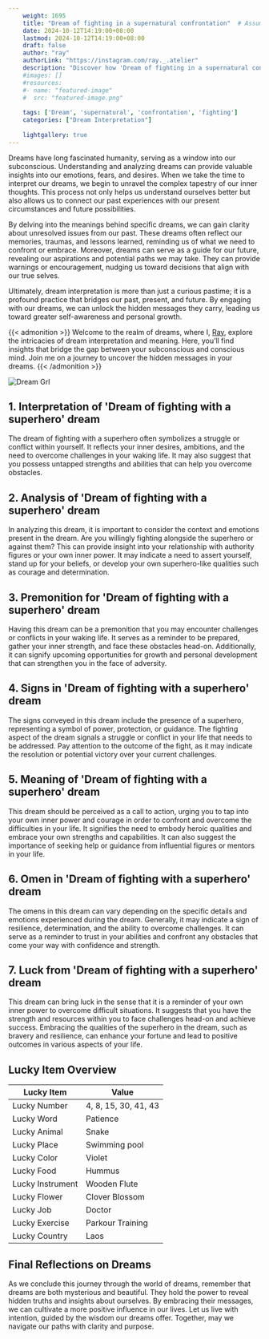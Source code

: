 ```yaml
---
    weight: 1695
    title: "Dream of fighting in a supernatural confrontation"  # Assuming 'title' column exists
    date: 2024-10-12T14:19:00+08:00
    lastmod: 2024-10-12T14:19:00+08:00
    draft: false
    author: "ray"
    authorLink: "https://instagram.com/ray._.atelier"
    description: "Discover how 'Dream of fighting in a supernatural confrontation' can interpret your future and uncover its significant meanings in your life."
    #images: []
    #resources:
    #- name: "featured-image"
    #  src: "featured-image.png"
    
    tags: ['Dream', 'supernatural', 'confrontation', 'fighting']
    categories: ["Dream Interpretation"]
    
    lightgallery: true
---
```

    
Dreams have long fascinated humanity, serving as a window into our subconscious. Understanding and analyzing dreams can provide valuable insights into our emotions, fears, and desires. When we take the time to interpret our dreams, we begin to unravel the complex tapestry of our inner thoughts. This process not only helps us understand ourselves better but also allows us to connect our past experiences with our present circumstances and future possibilities.

By delving into the meanings behind specific dreams, we can gain clarity about unresolved issues from our past. These dreams often reflect our memories, traumas, and lessons learned, reminding us of what we need to confront or embrace. Moreover, dreams can serve as a guide for our future, revealing our aspirations and potential paths we may take. They can provide warnings or encouragement, nudging us toward decisions that align with our true selves.

Ultimately, dream interpretation is more than just a curious pastime; it is a profound practice that bridges our past, present, and future. By engaging with our dreams, we can unlock the hidden messages they carry, leading us toward greater self-awareness and personal growth.

{{< admonition >}}
Welcome to the realm of dreams, where I, [Ray](https://instagram.com/ray._.atelier), explore the intricacies of dream interpretation and meaning. Here, you’ll find insights that bridge the gap between your subconscious and conscious mind. Join me on a journey to uncover the hidden messages in your dreams.
{{< /admonition >}}

![Dream Grl](https://cdn.pixabay.com/photo/2017/11/02/03/35/gothic-2910057_1280.jpg "Dream Grl")

## 1. Interpretation of 'Dream of fighting with a superhero' dream
 The dream of fighting with a superhero often symbolizes a struggle or conflict within yourself. It reflects your inner desires, ambitions, and the need to overcome challenges in your waking life. It may also suggest that you possess untapped strengths and abilities that can help you overcome obstacles.

## 2. Analysis of 'Dream of fighting with a superhero' dream
 In analyzing this dream, it is important to consider the context and emotions present in the dream. Are you willingly fighting alongside the superhero or against them? This can provide insight into your relationship with authority figures or your own inner power. It may indicate a need to assert yourself, stand up for your beliefs, or develop your own superhero-like qualities such as courage and determination.

## 3. Premonition for 'Dream of fighting with a superhero' dream
 Having this dream can be a premonition that you may encounter challenges or conflicts in your waking life. It serves as a reminder to be prepared, gather your inner strength, and face these obstacles head-on. Additionally, it can signify upcoming opportunities for growth and personal development that can strengthen you in the face of adversity.

## 4. Signs in 'Dream of fighting with a superhero' dream
 The signs conveyed in this dream include the presence of a superhero, representing a symbol of power, protection, or guidance. The fighting aspect of the dream signals a struggle or conflict in your life that needs to be addressed. Pay attention to the outcome of the fight, as it may indicate the resolution or potential victory over your current challenges.

## 5. Meaning of 'Dream of fighting with a superhero' dream
 This dream should be perceived as a call to action, urging you to tap into your own inner power and courage in order to confront and overcome the difficulties in your life. It signifies the need to embody heroic qualities and embrace your own strengths and capabilities. It can also suggest the importance of seeking help or guidance from influential figures or mentors in your life.

## 6. Omen in 'Dream of fighting with a superhero' dream
 The omens in this dream can vary depending on the specific details and emotions experienced during the dream. Generally, it may indicate a sign of resilience, determination, and the ability to overcome challenges. It can serve as a reminder to trust in your abilities and confront any obstacles that come your way with confidence and strength.

## 7. Luck from 'Dream of fighting with a superhero' dream
 This dream can bring luck in the sense that it is a reminder of your own inner power to overcome difficult situations. It suggests that you have the strength and resources within you to face challenges head-on and achieve success. Embracing the qualities of the superhero in the dream, such as bravery and resilience, can enhance your fortune and lead to positive outcomes in various aspects of your life.

## Lucky Item Overview
| Lucky Item          | Value              |
|---------------|--------------------|
| Lucky Number        | 4, 8, 15, 30, 41, 43  |
| Lucky Word          | Patience |
| Lucky Animal        | Snake |
| Lucky Place         | Swimming pool     |
| Lucky Color         | Violet     |
| Lucky Food          | Hummus      |
| Lucky Instrument    | Wooden Flute |
| Lucky Flower        | Clover Blossom    |
| Lucky Job           | Doctor       |
| Lucky Exercise      | Parkour Training  |
| Lucky Country       | Laos    |


##  Final Reflections on Dreams

As we conclude this journey through the world of dreams, remember that dreams are both mysterious and beautiful. They hold the power to reveal hidden truths and insights about ourselves. By embracing their messages, we can cultivate a more positive influence in our lives. Let us live with intention, guided by the wisdom our dreams offer. Together, may we navigate our paths with clarity and purpose.
